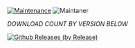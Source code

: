 [![Maintenance](https://img.shields.io/badge/Maintained%3F-yes-green.svg)](https://GitHub.com/Naereen/StrapDown.js/graphs/commit-activity)   ![Maintaner](https://img.shields.io/badge/maintainer-TheSanty-blue)

*DOWNLOAD COUNT BY VERSION BELOW*

[![Github Releases (by Release)](https://img.shields.io/github/downloads/HyconOS-Releases/whyred/v4.0/total.svg)](https://github.com/HyconOS-Releases/whyred/releases)

